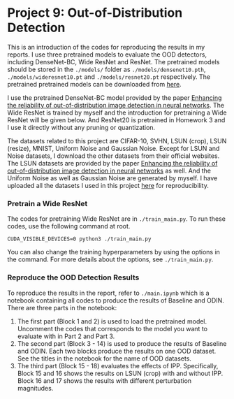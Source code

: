 # Project 9: Out-of-Distribution Detection

This is an introduction of the codes for reproducing the results in my reports.  I use three pretrained models to evaluate the OOD detectors, including DenseNet-BC, Wide ResNet and ResNet. The pretrained models should be stored in the ```./models/``` folder as ```./models/densenet10.pth```, ```./models/wideresnet10.pt``` and ```./models/resnet20.pt``` respectively. The pretrained pretrained models can be downloaded  from [here](https://drive.google.com/file/d/1PbOalSanfZv-t_90xIvbP0DbZhPCzk7l/view?usp=sharing). 

I use the pretrained DenseNet-BC model provided by the paper [Enhancing the reliability of out-of-distribution image detection in neural networks](https://github.com/facebookresearch/odin). The Wide ResNet is trained by myself and the introduction for pretraining a Wide ResNet will be given below. And ResNet20 is pretrained in Homework 3 and I use it directly without any pruning or quantization.

The datasets related to this project are CIFAR-10, SVHN, LSUN (crop), LSUN (resize), MNIST, Uniform Noise and Gaussian Noise. Except for LSUN and Noise datasets, I download the other datasets from their official websites. The LSUN datasets are provided by the paper [Enhancing the reliability of out-of-distribution image detection in neural networks](https://github.com/facebookresearch/odin) as well. And the Uniform Noise as well as Gaussian Noise are generated by myself. I have uploaded all the datasets I used in this project [here](https://drive.google.com/file/d/1XpQqI94LgJz29W4DFDcMMCPNln86SuQV/view?usp=sharing) for reproducibility.

### Pretrain a Wide ResNet

The codes for pretraining Wide ResNet are in ```./train_main.py```. To run these codes, use the following command at root.

```shell
CUDA_VISIBLE_DEVICES=0 python3 ./train_main.py
```

You can also change the training hyperparameters by using the options in the command. For more details about the options, see ```./train_main.py```.

### Reproduce the OOD Detection Results

To reproduce the results in the report, refer to ```./main.ipynb``` which is a notebook containing all codes to produce the results of Baseline and ODIN. There are three parts in the notebook:

1. The first part (Block 1 and 2) is used to load the pretrained model. Uncomment the codes that corresponds to the model you want to evaluate with in Part 2 and Part 3.
2. The second part (Block 3 - 14) is used to produce the results of Baseline and ODIN. Each two blocks produce the results on one OOD dataset. See the titles in the notebook for the name of OOD datasets.
3. The third part (Block 15 - 18) evaluates the effects of IPP. Specifically, Block 15 and 16 shows the results on LSUN (crop) with and without IPP. Block 16 and 17 shows the results with different perturbation magnitudes.



